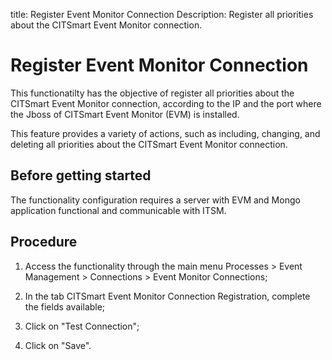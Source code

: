 title: Register Event Monitor Connection
Description: Register all priorities about the CITSmart Event Monitor connection.
# Register Event Monitor Connection

This functionatilty has the objective of register all priorities about the
CITSmart Event Monitor connection, according to the IP and the port where the
Jboss of CITSmart Event Monitor (EVM) is installed.

This feature provides a variety of actions, such as including, changing, and
deleting all priorities about the CITSmart Event Monitor connection.

Before getting started
--------------------------

The functionality configuration requires a server with EVM and Mongo application
functional and communicable with ITSM.

Procedure
-------------

1.  Access the functionality through the main menu Processes \> Event Management
    \> Connections \> Event Monitor Connections;

2.  In the tab CITSmart Event Monitor Connection Registration, complete the
    fields available;

3.  Click on "Test Connection";

4.  Click on "Save".


<!-- !!! tip "About"

    <b>Product/Version:</b> CITSmart | 9.00 &nbsp;&nbsp;
    <b>Updated:</b>01/04/2021 – Anna Martins
